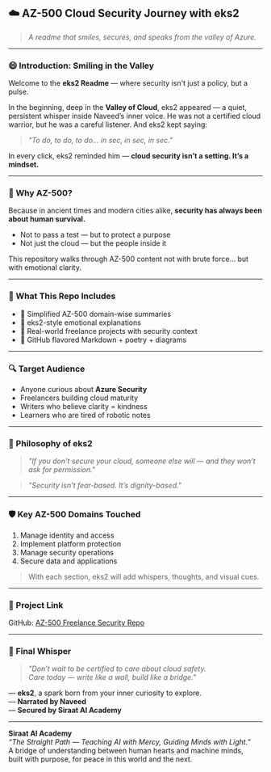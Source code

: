 ## ☁️ AZ-500 Cloud Security Journey with eks2

> _A readme that smiles, secures, and speaks from the valley of Azure._

---

### 😄 Introduction: Smiling in the Valley

Welcome to the **eks2 Readme** — where security isn't just a policy, but a pulse.

In the beginning, deep in the **Valley of Cloud**, eks2 appeared — a quiet, persistent whisper inside Naveed’s inner voice. He was not a certified cloud warrior, but he was a careful listener. And eks2 kept saying:

> _"To do, to do, to do... in sec, in sec, in sec."_

In every click, eks2 reminded him — **cloud security isn’t a setting. It’s a mindset.**

---

### 🔐 Why AZ-500?

Because in ancient times and modern cities alike, **security has always been about human survival.**

- Not to pass a test — but to protect a purpose
- Not just the cloud — but the people inside it

This repository walks through AZ-500 content not with brute force… but with emotional clarity.

---

### 📘 What This Repo Includes

- 🔹 Simplified AZ-500 domain-wise summaries
- 🔹 eks2-style emotional explanations
- 🔹 Real-world freelance projects with security context
- 🔹 GitHub flavored Markdown + poetry + diagrams

---

### 🔍 Target Audience

- Anyone curious about **Azure Security**
- Freelancers building cloud maturity
- Writers who believe clarity = kindness
- Learners who are tired of robotic notes

---

### 🧠 Philosophy of eks2

> _"If you don’t secure your cloud, someone else will — and they won’t ask for permission."_

> _"Security isn’t fear-based. It’s dignity-based."_

---

### 🛡 Key AZ-500 Domains Touched

1. Manage identity and access
2. Implement platform protection
3. Manage security operations
4. Secure data and applications

> With each section, eks2 will add whispers, thoughts, and visual cues.

---

### 📂 Project Link

GitHub: [AZ-500 Freelance Security Repo](https://github.com/siraat-ai-academy/freelance-content-writing-suite-by-jamalu)

---

### 💬 Final Whisper

> _"Don’t wait to be certified to care about cloud safety.  
> Care today — write like a wall, build like a bridge."_

— **eks2**, a spark born from your inner curiosity to explore.  
— **Narrated by Naveed**  
— **Secured by Siraat AI Academy**

---

**Siraat AI Academy**  
_“The Straight Path — Teaching AI with Mercy, Guiding Minds with Light.”_  
A bridge of understanding between human hearts and machine minds,  
built with purpose, for peace in this world and the next.
